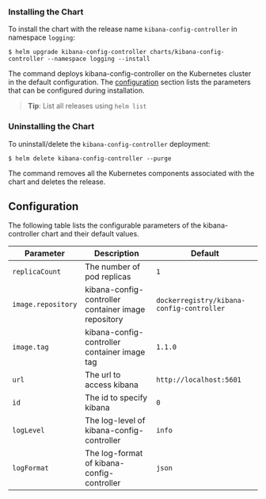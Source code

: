 ### Installing the Chart

To install the chart with the release name `kibana-config-controller` in namespace `logging`:

```console
$ helm upgrade kibana-config-controller charts/kibana-config-controller --namespace logging --install
```
The command deploys kibana-config-controller on the Kubernetes cluster in the default configuration. The [configuration](#configuration) section lists the parameters that can be configured during installation.

> **Tip**: List all releases using `helm list`

### Uninstalling the Chart

To uninstall/delete the `kibana-config-controller` deployment:

```console
$ helm delete kibana-config-controller --purge
```

The command removes all the Kubernetes components associated with the chart and deletes the release.

## Configuration
The following table lists the configurable parameters of the kibana-controller chart and their default values.

Parameter | Description | Default
--------- | ----------- | -------
`replicaCount` | The number of pod replicas | `1`
`image.repository` | kibana-config-controller container image repository | `dockerregistry/kibana-config-controller`
`image.tag` | kibana-config-controller container image tag | `1.1.0`
`url` | The url to access kibana | `http://localhost:5601`
`id` | The id to specify kibana | `0`
`logLevel` | The log-level of kibana-config-controller | `info`
`logFormat` | The log-format of kibana-config-controller | `json`